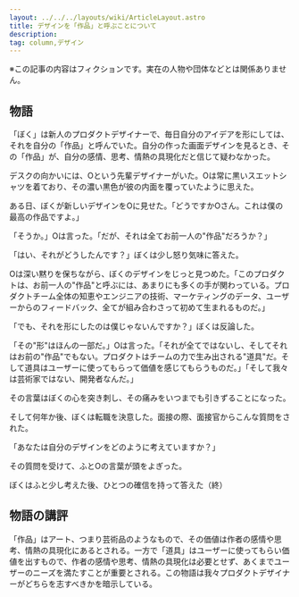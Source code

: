 ```yaml
---
layout: ../../../layouts/wiki/ArticleLayout.astro
title: デザインを「作品」と呼ぶことについて
description:
tag: column,デザイン
---
```


※この記事の内容はフィクションです。実在の人物や団体などとは関係ありません。

## 物語

「ぼく」は新人のプロダクトデザイナーで、毎日自分のアイデアを形にしては、それを自分の「作品」と呼んでいた。自分の作った画面デザインを見るとき、その「作品」が、自分の感情、思考、情熱の具現化だと信じて疑わなかった。

デスクの向かいには、Oという先輩デザイナーがいた。Oは常に黒いスエットシャツを着ており、その濃い黒色が彼の内面を覆っていたように思えた。

ある日、ぼくが新しいデザインをOに見せた。「どうですかOさん。これは僕の最高の作品ですよ。」

「そうか。」Oは言った。「だが、それは全てお前一人の"作品"だろうか？」

「はい、それがどうしたんです？」ぼくは少し怒り気味に答えた。

Oは深い黙りを保ちながら、ぼくのデザインをじっと見つめた。「このプロダクトは、お前一人の"作品"と呼ぶには、あまりにも多くの手が関わっている。プロダクトチーム全体の知恵やエンジニアの技術、マーケティングのデータ、ユーザーからのフィードバック、全てが組み合わさって初めて生まれるものだ。」

「でも、それを形にしたのは僕じゃないんですか？」ぼくは反論した。

「その"形"はほんの一部だ。」Oは言った。「それが全てではないし、そしてそれはお前の"作品"でもない。プロダクトはチームの力で生み出される"道具"だ。そして道具はユーザーに使ってもらって価値を感じてもらうものだ。」「そして我々は芸術家ではない、開発者なんだ。」

その言葉はぼくの心を突き刺し、その痛みをいつまでも引きずることになった。

そして何年か後、ぼくは転職を決意した。面接の際、面接官からこんな質問をされた。

「あなたは自分のデザインをどのように考えていますか？」

その質問を受けて、ふとOの言葉が頭をよぎった。

ぼくはふと少し考えた後、ひとつの確信を持って答えた（終）


## 物語の講評

「作品」はアート、つまり芸術品のようなもので、その価値は作者の感情や思考、情熱の具現化にあるとされる。一方で「道具」はユーザーに使ってもらい価値を出すもので、作者の感情や思考、情熱の具現化は必要とせず、あくまでユーザーのニーズを満たすことが重要とされる。この物語は我々プロダクトデザイナーがどちらを志すべきかを暗示している。
